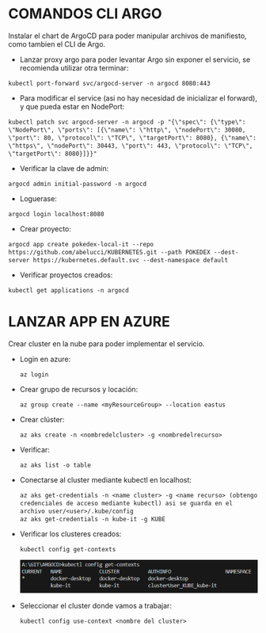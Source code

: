 # **COMANDOS CLI ARGO**

Instalar el chart de ArgoCD para poder manipular archivos de manifiesto, como tambien el CLI de Argo.

* Lanzar proxy argo para poder levantar Argo sin exponer el servicio, se recomienda utilizar otra terminar:

```
kubectl port-forward svc/argocd-server -n argocd 8080:443
```

* Para modificar el service (asi no hay necesidad de inicializar el forward), y que pueda estar en NodePort:

```
kubectl patch svc argocd-server -n argocd -p "{\"spec\": {\"type\": \"NodePort\", \"ports\": [{\"name\": \"http\", \"nodePort\": 30080, \"port\": 80, \"protocol\": \"TCP\", \"targetPort\": 8080}, {\"name\": \"https\", \"nodePort\": 30443, \"port\": 443, \"protocol\": \"TCP\", \"targetPort\": 8080}]}}"
```

* Verificar la clave de admin:

```
argocd admin initial-password -n argocd
```

* Loguerase:

```
argocd login localhost:8080
```

* Crear proyecto:

```
argocd app create pokedex-local-it --repo https://github.com/abelucci/KUBERNETES.git --path POKEDEX --dest-server https://kubernetes.default.svc --dest-namespace default
```

* Verificar proyectos creados:

```
kubectl get applications -n argocd
```


# **LANZAR APP EN AZURE**

Crear cluster en la nube para poder implementar el servicio.

* Login en azure:

  ```
  az login
  ```
* Crear grupo de recursos y locación:

  ```
  az group create --name <myResourceGroup> --location eastus
  ```
* Crear clúster:

  ```
  az aks create -n <nombredelcluster> -g <nombredelrecurso>
  ```
* Verificar:

  ```
  az aks list -o table
  ```
* Conectarse al cluster mediante kubectl en localhost:

  ```
  az aks get-credentials -n <name cluster> -g <name recurso> (obtengo credenciales de acceso mediante kubectl) asi se guarda en el archivo user/<user>/.kube/config
  az aks get-credentials -n kube-it -g KUBE
  ```
* Verificar los clusteres creados:

  ```
  kubectl config get-contexts
  ```
  ![1715779830400.png](./images/1715779830400.png)
* Seleccionar el cluster donde vamos a trabajar:

  ```
  kubectl config use-context <nombre del cluster>
  ```
